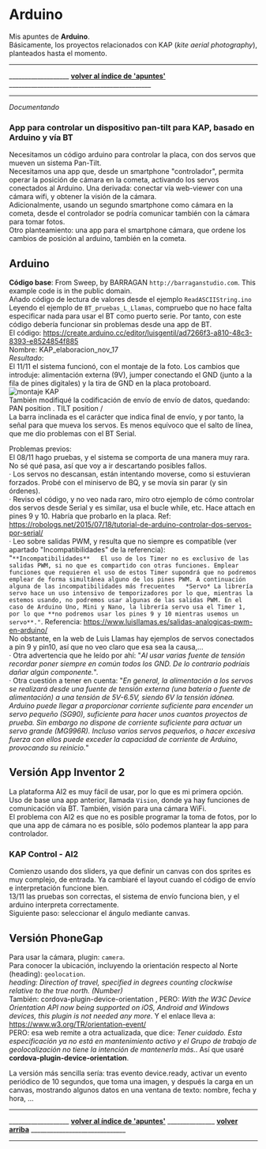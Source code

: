 # Arduino
Mis apuntes de **Arduino**.  
Básicamente, los proyectos relacionados con KAP (*kite aerial photography*), planteados hasta el momento.  
_____
___________________ **[volver al índice de 'apuntes'](https://github.com/luisgentil/apuntes/blob/master/README.md)** _____________________________________________
_____

*Documentando*
### App para controlar un dispositivo pan-tilt para KAP, basado en Arduino y vía BT
Necesitamos un código arduino para controlar la placa, con dos servos que mueven un sistema Pan-Tilt.  
Necesitamos una app que, desde un smartphone "controlador", permita operar la posición de cámara en la cometa, activando los servos conectados al Arduino. Una derivada: conectar vía web-viewer con una cámara wifi, y obtener la visión de la cámara.    
Adicionalmente, usando un segundo smartphone como cámara en la cometa, desde el controlador se podría comunicar también con la cámara para tomar fotos.  
Otro planteamiento: una app para el smartphone cámara, que ordene los cambios de posición al arduino, también en la cometa.  

## Arduino
**Código base**: From Sweep, by BARRAGAN `http://barraganstudio.com`. This example code is in the public domain.  
Añado código de lectura de valores desde el ejemplo `ReadASCIIString.ino`  
Leyendo el ejemplo de `BT_pruebas_L_Llamas`, compruebo que no hace falta especificar nada para usar el BT 
como puerto serie. Por tanto, con este código debería funcionar sin problemas desde una app de BT.  
El código: https://create.arduino.cc/editor/luisgentil/ad7266f3-a810-48c3-8393-e8524854f885  
Nombre: KAP_elaboracion_nov_17  
*Resultado*:  
El 11/11 el sistema funcionó, con el montaje de la foto. Los cambios que introduje: alimentación externa (9V), jumper conectando el GND (junto a la fila de pines digitales) y la tira de GND en la placa protoboard.  
![montaje KAP](https://lh3.googleusercontent.com/mcsMUe9dcmr6fU9J-_K0usKp6R774P6nJMmf9-is9XUfNf47tM1rOlNEo3tgJMQ-2_5l23aeo3zMaPGgmV8ZhRp9MohP6anYqFgyj3EV-KAsqXbAu8pLzD3bK8m2qtPxC41SA_YJeGg "Montaje KAP")  
También modifiqué la codificación de envío de envío de datos, quedando: PAN position . TILT position /  
La barra inclinada es el carácter que indica final de envío, y por tanto, la señal para que mueva los servos. Es menos equívoco que el salto de línea, que me dio problemas con el BT Serial.  

Problemas previos:  
El 08/11 hago pruebas, y el sistema se comporta de una manera muy rara. No sé qué pasa, así que voy a ir descartando posibles fallos.  
· Los servos no descansan, están intentando moverse, como si estuvieran forzados. Probé con el miniservo de BQ, y se movía sin parar (y sin órdenes).  
· Reviso el código, y no veo nada raro, miro otro ejemplo de cómo controlar dos servos desde Serial y es similar, usa el bucle while, etc. Hace attach en pines 9 y 10. Habría que probarlo en la placa. Ref: https://robologs.net/2015/07/18/tutorial-de-arduino-controlar-dos-servos-por-serial/  
· Leo sobre salidas PWM, y resulta que no siempre es compatible (ver apartado "Incompatibilidades" de la referencia):  
"`**Incompatibilidades**  
El uso de los Timer no es exclusivo de las salidas PWM, si no que es compartido con otras funciones. Emplear funciones que requieren el uso de estos Timer supondrá que no podremos emplear de forma simultánea alguno de los pines PWM. A continuación alguna de las incompatibilidades más frecuentes  
*Servo*
La librería servo hace un uso intensivo de temporizadores por lo que, mientras la estemos usando, no podremos usar algunas de las salidas PWM. En el caso de Arduino Uno, Mini y Nano, la librería servo usa el Timer 1, por lo que **no podremos usar los pines 9 y 10 mientras usemos un servo**."`. Referencia: https://www.luisllamas.es/salidas-analogicas-pwm-en-arduino/  
No obstante, en la web de Luis Llamas hay ejemplos de servos conectados a pin 9 y pin10, así que no veo claro que esa sea la causa,...  
· Otra advertencia que he leído por ahí: "*Al usar varias fuente de tensión recordar poner siempre en común todos los GND. De lo contrario podríais dañar algún componente.*".  
· Otra cuestión a tener en cuenta: "*En general, la alimentación a los servos se realizará desde una fuente de tensión externa (una batería o fuente de alimentación) a una tensión de 5V-6.5V, siendo 6V la tensión idónea. Arduino puede llegar a proporcionar corriente suficiente para encender un servo pequeño (SG90), suficiente para hacer unos cuantos proyectos de prueba.
Sin embargo no dispone de corriente suficiente para actuar un servo grande (MG996R). Incluso varios servos pequeños, o hacer excesiva fuerza con ellos puede exceder la capacidad de corriente de Arduino, provocando su reinicio.*"  
 

## Versión App Inventor 2
La plataforma AI2 es muy fácil de usar, por lo que es mi primera opción. Uso de base una app anterior, llamada `Vision`, donde ya hay funciones de comunicación vía BT. También, visión para una cámara WiFi.  
El problema con AI2 es que no es posible programar la toma de fotos, por lo que una app de cámara no es posible, sólo podemos plantear la app para controlador.  

### KAP Control - AI2
Comienzo usando dos sliders, ya que definir un canvas con dos sprites es muy complejo, de entrada. Ya cambiaré el layout cuando el código de envío e interpretación funcione bien.  
13/11 las pruebas son correctas, el sistema de envío funciona bien, y el arduino interpreta correctamente.  
Siguiente paso: seleccionar el ángulo mediante canvas.  


## Versión PhoneGap
Para usar la cámara, plugin: `camera`.  
Para conocer la ubicación, incluyendo la orientación respecto al Norte (heading): `geolocation`.  
*heading: Direction of travel, specified in degrees counting clockwise relative to the true north. (Number)*  
También: cordova-plugin-device-orientation , PERO: *With the W3C Device Orientation API now being supported on iOS, Android and Windows devices, this plugin is not needed any more*. Y el enlace lleva a: https://www.w3.org/TR/orientation-event/  
PERO: esa web remite a otra actualizada, que dice: *Tener cuidado. Esta especificación ya no está en mantenimiento activo y el Grupo de trabajo de geolocalización no tiene la intención de mantenerla más.*. Así que usaré **cordova-plugin-device-orientation**.  

La versión más sencilla sería: tras evento device.ready, activar un evento periódico de 10 segundos, que toma una imagen, y después la carga en un canvas, mostrando algunos datos en una ventana de texto: nombre, fecha y hora, ...
_____
___________________ **[volver al índice de 'apuntes'](https://github.com/luisgentil/apuntes/blob/master/README.md)** _______________ **[volver arriba](#arduino)** ______________________________
_____



